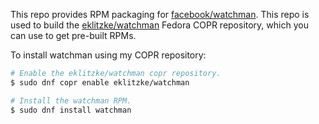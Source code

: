 This repo provides RPM packaging for
[facebook/watchman](https://github.com/facebook/watchman). This repo is used to
build the
[eklitzke/watchman](https://copr.fedorainfracloud.org/coprs/eklitzke/watchman/)
Fedora COPR repository, which you can use to get pre-built RPMs.

To install watchman using my COPR repository:

```bash
# Enable the eklitzke/watchman copr repository.
$ sudo dnf copr enable eklitzke/watchman

# Install the watchman RPM.
$ sudo dnf install watchman
```
